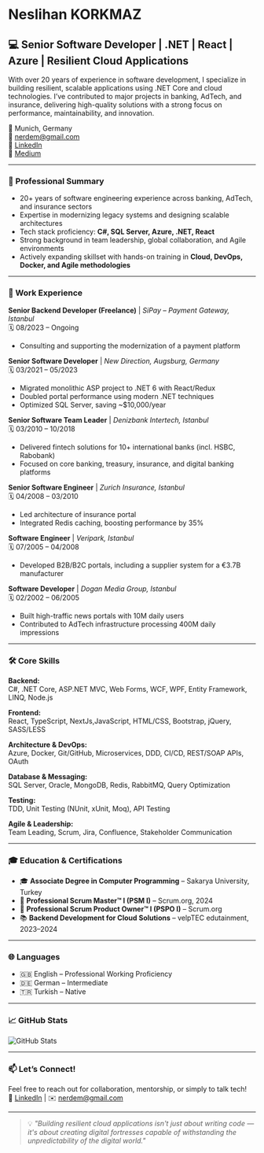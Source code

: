 # Neslihan KORKMAZ

## 💻 Senior Software Developer | .NET | React | Azure | Resilient Cloud Applications

With over 20 years of experience in software development, I specialize in building resilient, scalable applications using .NET Core and cloud technologies. I’ve contributed to major projects in banking, AdTech, and insurance, delivering high-quality solutions with a strong focus on performance, maintainability, and innovation.

📍 Munich, Germany  
📧 nerdem@gmail.com  
🔗 [LinkedIn](https://linkedin.com/in/neslihko)  
🔗 [Medium](https://medium.com/@neslihanerdem)

---

### 🚀 Professional Summary

- 20+ years of software engineering experience across banking, AdTech, and insurance sectors
- Expertise in modernizing legacy systems and designing scalable architectures
- Tech stack proficiency: **C#, SQL Server, Azure, .NET, React**
- Strong background in team leadership, global collaboration, and Agile environments
- Actively expanding skillset with hands-on training in **Cloud, DevOps, Docker, and Agile methodologies**

---

### 💼 Work Experience

**Senior Backend Developer (Freelance)** | *SiPay – Payment Gateway, Istanbul*  
🗓 08/2023 – Ongoing  
- Consulting and supporting the modernization of a payment platform

**Senior Software Developer** | *New Direction, Augsburg, Germany*  
🗓 03/2021 – 05/2023  
- Migrated monolithic ASP project to .NET 6 with React/Redux  
- Doubled portal performance using modern .NET techniques  
- Optimized SQL Server, saving ~$10,000/year

**Senior Software Team Leader** | *Denizbank Intertech, Istanbul*  
🗓 03/2010 – 10/2018  
- Delivered fintech solutions for 10+ international banks (incl. HSBC, Rabobank)  
- Focused on core banking, treasury, insurance, and digital banking platforms

**Senior Software Engineer** | *Zurich Insurance, Istanbul*  
🗓 04/2008 – 03/2010  
- Led architecture of insurance portal  
- Integrated Redis caching, boosting performance by 35%

**Software Engineer** | *Veripark, Istanbul*  
🗓 07/2005 – 04/2008  
- Developed B2B/B2C portals, including a supplier system for a €3.7B manufacturer

**Software Developer** | *Dogan Media Group, Istanbul*  
🗓 02/2002 – 06/2005  
- Built high-traffic news portals with 10M daily users  
- Contributed to AdTech infrastructure processing 400M daily impressions

---

### 🛠 Core Skills

**Backend:**  
C#, .NET Core, ASP.NET MVC, Web Forms, WCF, WPF, Entity Framework, LINQ, Node.js

**Frontend:**  
React, TypeScript, NextJs,JavaScript, HTML/CSS, Bootstrap, jQuery, SASS/LESS

**Architecture & DevOps:**  
Azure, Docker, Git/GitHub, Microservices, DDD, CI/CD, REST/SOAP APIs, OAuth

**Database & Messaging:**  
SQL Server, Oracle, MongoDB, Redis, RabbitMQ, Query Optimization

**Testing:**  
TDD, Unit Testing (NUnit, xUnit, Moq), API Testing

**Agile & Leadership:**  
Team Leading, Scrum, Jira, Confluence, Stakeholder Communication

---

### 🎓 Education & Certifications

- 🎓 **Associate Degree in Computer Programming** – Sakarya University, Turkey  
- 📜 **Professional Scrum Master™ I (PSM I)** – Scrum.org, 2024  
- 📜 **Professional Scrum Product Owner™ I (PSPO I)** – Scrum.org  
- 📚 **Backend Development for Cloud Solutions** – velpTEC edutainment, 2023–2024  

---

### 🌐 Languages

- 🇬🇧 English – Professional Working Proficiency  
- 🇩🇪 German – Intermediate  
- 🇹🇷 Turkish – Native

---

### 📈 GitHub Stats

![GitHub Stats](https://github-readme-stats.vercel.app/api?username=neslihko&show_icons=true&theme=default)

---

### 📫 Let’s Connect!

Feel free to reach out for collaboration, mentorship, or simply to talk tech!  
🔗 [LinkedIn](https://linkedin.com/in/neslihko) | ✉️ nerdem@gmail.com

---

> 💡 *"Building resilient cloud applications isn't just about writing code — it's about creating digital fortresses capable of withstanding the unpredictability of the digital world."*
